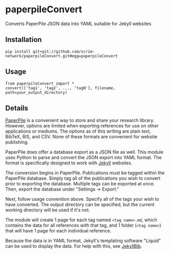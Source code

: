 # paperpileConvert
Converts PaperPile JSON data into YAML suitable for Jekyll websites

## Installation

```
pip install git+git://github.com/scrim-network/paperpileConvert.git#egg=paperpileConvert
```

## Usage

```
from paperpileConvert import *
convert(['tag1', 'tag2', ..., 'tagN'], filename, path=your_output_directory)
```

## Details

[PaperPile](https://paperpile.com/welcome) is a convenient way to store and share your research library. However, options are limited when exporting references for use on other applications or mediums. The options as of this writing are plain text, BibTeX, RIS, and CSV. None of these formats are convenient for website publishing.

PaperPile does offer a database export as a JSON file as well. This module uses Python to parse and convert the JSON export into YAML format. The format is specifically designed to work with [Jekyll](https://jekyllrb.com/) websites.

The conversion begins in PaperPile. Publications must be tagged within the PaperPile database. Simply tag all of the publications you wish to convert prior to exporting the database. Multiple tags can be exported at once. Then, export the database under "Settings -> Export."

Next, follow usage convention above. Specify all of the tags your wish to have converted. The output directory can be specified, but the current working directory will be used if it's not.

The module will create 1 page for each tag named ```<tag name>.md```, which contains the data for all references with that tag, and 1 folder (```<tag name>```) that will have 1 page for each individual reference.

Because the data is in YAML format, Jekyll's templating software "Liquid" can be used to display the data. For help with this, see [JekyllBib](https://github.com/scrim-network/JekyllBib).
